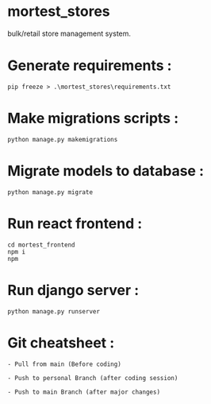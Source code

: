 # mortest_stores
bulk/retail store management system.


# Generate requirements :
    pip freeze > .\mortest_stores\requirements.txt

# Make migrations scripts :
    python manage.py makemigrations

# Migrate models to database :
    python manage.py migrate

# Run react frontend :
    cd mortest_frontend
    npm i
    npm
    
# Run django server :
    python manage.py runserver

# Git cheatsheet :
    - Pull from main (Before coding)

    - Push to personal Branch (after coding session)

    - Push to main Branch (after major changes)


    
